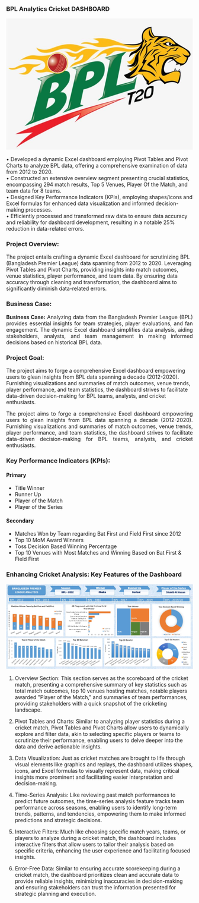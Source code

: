 ### BPL Analytics Cricket DASHBOARD
![BPL](https://github.com/Sadikctg/Project_7_-Bangladesh_Premier_League_Analysis_Excel/blob/main/images/bpllogo.jpg)

• Developed a dynamic Excel dashboard employing Pivot Tables and Pivot Charts to analyze BPL data, offering a comprehensive examination of data from 2012 to 2020. <br>
• Constructed an extensive overview segment presenting crucial statistics, encompassing 294 match results, Top 5 Venues, Player Of the Match, and team data for 8 teams.<br>
• Designed Key Performance Indicators (KPIs), employing shapes/icons and Excel formulas for enhanced data visualization and informed decision-making processes.<br>
• Efficiently processed and transformed raw data to ensure data accuracy and reliability for dashboard development, resulting in a notable 25% reduction in data-related errors.

### Project Overview:
The project entails crafting a dynamic Excel dashboard for scrutinizing BPL (Bangladesh Premier League) data spanning from 2012 to 2020. Leveraging Pivot Tables and Pivot Charts, providing insights into match outcomes, venue statistics, player performance, and team data. By ensuring data accuracy through cleaning and transformation, the dashboard aims to significantly diminish data-related errors.

### Business Case:
<p style="text-align: justify;">
    <strong>Business Case:</strong> Analyzing data from the Bangladesh Premier League (BPL) provides essential insights for team strategies, player evaluations, and fan engagement. The dynamic Excel dashboard simplifies data analysis, aiding stakeholders, analysts, and team management in making informed decisions based on historical BPL data.
</p>


### Project Goal:
The project aims to forge a comprehensive Excel dashboard empowering users to glean insights from BPL data spanning a decade (2012-2020). Furnishing visualizations and summaries of match outcomes, venue trends, player performance, and team statistics, the dashboard strives to facilitate data-driven decision-making for BPL teams, analysts, and cricket enthusiasts.

<p style="text-align: justify;">The project aims to forge a comprehensive Excel dashboard empowering users to glean insights from BPL data spanning a decade (2012-2020). Furnishing visualizations and summaries of match outcomes, venue trends, player performance, and team statistics, the dashboard strives to facilitate data-driven decision-making for BPL teams, analysts, and cricket enthusiasts.</p>

### Key Performance Indicators (KPIs):
#### Primary
- Title Winner
- Runner Up
- Player of the Match
- Player of the Series

#### Secondary
- Matches Won by Team regarding Bat First and Field First since 2012
- Top 10 MoM Award Winners
- Toss Decision Based Winning Percentage
- Top 10 Venues with Most Matches and Winning Based on Bat First & Field First

### Enhancing Cricket Analysis: Key Features of the Dashboard
![BPL](https://github.com/Sadikctg/Project_7_-Bangladesh_Premier_League_Analysis_Excel/blob/main/images/BPL%20Analysis-cropped.jpg)
1. Overview Section: This section serves as the scoreboard of the cricket match, presenting a comprehensive summary of key statistics such as total match outcomes, top 10 venues hosting matches, notable players awarded "Player of the Match," and summaries of team performances, providing stakeholders with a quick snapshot of the cricketing landscape.

2. Pivot Tables and Charts: Similar to analyzing player statistics during a cricket match, Pivot Tables and Pivot Charts allow users to dynamically explore and filter data, akin to selecting specific players or teams to scrutinize their performance, enabling users to delve deeper into the data and derive actionable insights.

3. Data Visualization: Just as cricket matches are brought to life through visual elements like graphics and replays, the dashboard utilizes shapes, icons, and Excel formulas to visually represent data, making critical insights more prominent and facilitating easier interpretation and decision-making.

4. Time-Series Analysis: Like reviewing past match performances to predict future outcomes, the time-series analysis feature tracks team performance across seasons, enabling users to identify long-term trends, patterns, and tendencies, empowering them to make informed predictions and strategic decisions.

5. Interactive Filters: Much like choosing specific match years, teams, or players to analyze during a cricket match, the dashboard includes interactive filters that allow users to tailor their analysis based on specific criteria, enhancing the user experience and facilitating focused insights.

6. Error-Free Data: Similar to ensuring accurate scorekeeping during a cricket match, the dashboard prioritizes clean and accurate data to provide reliable insights, minimizing inaccuracies in decision-making and ensuring stakeholders can trust the information presented for strategic planning and execution.
